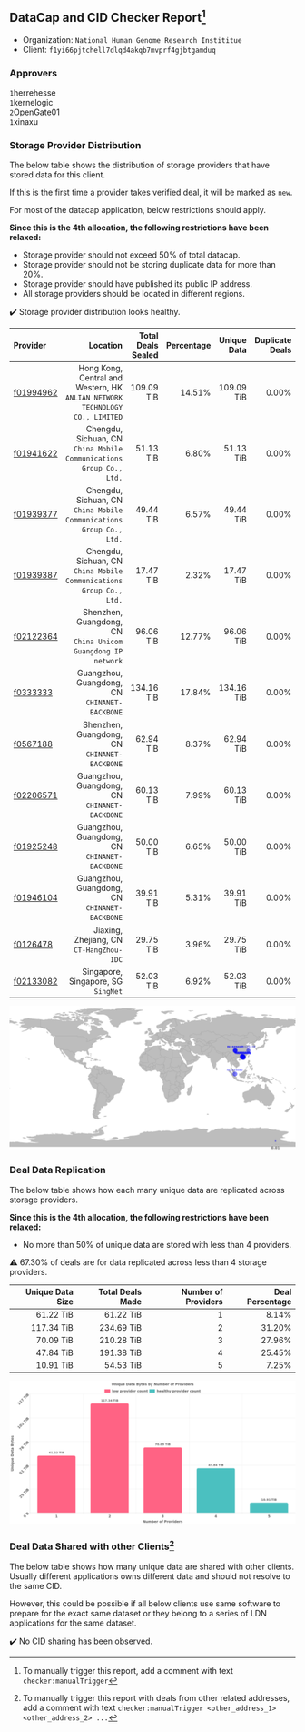 ## DataCap and CID Checker Report[^1]
 - Organization: `National Human Genome Research Instititue`
 - Client: `f1yi66pjtchell7dlqd4akqb7mvprf4gjbtgamduq`
### Approvers
`1`herrehesse<br/>`1`kernelogic<br/>`2`OpenGate01<br/>`1`xinaxu

### Storage Provider Distribution
The below table shows the distribution of storage providers that have stored data for this client.

If this is the first time a provider takes verified deal, it will be marked as `new`.

For most of the datacap application, below restrictions should apply.

**Since this is the 4th allocation, the following restrictions have been relaxed:**
 - Storage provider should not exceed 50% of total datacap.
 - Storage provider should not be storing duplicate data for more than 20%.
 - Storage provider should have published its public IP address.
 - All storage providers should be located in different regions.

✔️ Storage provider distribution looks healthy.

| Provider                                              |                                                                        Location | Total Deals Sealed | Percentage | Unique Data | Duplicate Deals |
| :---------------------------------------------------- | ------------------------------------------------------------------------------: | -----------------: | ---------: | ----------: | --------------: |
| [f01994962](https://filfox.info/en/address/f01994962) | Hong Kong, Central and Western, HK<br/>`ANLIAN NETWORK TECHNOLOGY CO., LIMITED` |         109.09 TiB |     14.51% |  109.09 TiB |           0.00% |
| [f01941622](https://filfox.info/en/address/f01941622) |          Chengdu, Sichuan, CN<br/>`China Mobile Communications Group Co., Ltd.` |          51.13 TiB |      6.80% |   51.13 TiB |           0.00% |
| [f01939377](https://filfox.info/en/address/f01939377) |          Chengdu, Sichuan, CN<br/>`China Mobile Communications Group Co., Ltd.` |          49.44 TiB |      6.57% |   49.44 TiB |           0.00% |
| [f01939387](https://filfox.info/en/address/f01939387) |          Chengdu, Sichuan, CN<br/>`China Mobile Communications Group Co., Ltd.` |          17.47 TiB |      2.32% |   17.47 TiB |           0.00% |
| [f02122364](https://filfox.info/en/address/f02122364) |                 Shenzhen, Guangdong, CN<br/>`China Unicom Guangdong IP network` |          96.06 TiB |     12.77% |   96.06 TiB |           0.00% |
| [f0333333](https://filfox.info/en/address/f0333333)   |                                Guangzhou, Guangdong, CN<br/>`CHINANET-BACKBONE` |         134.16 TiB |     17.84% |  134.16 TiB |           0.00% |
| [f0567188](https://filfox.info/en/address/f0567188)   |                                 Shenzhen, Guangdong, CN<br/>`CHINANET-BACKBONE` |          62.94 TiB |      8.37% |   62.94 TiB |           0.00% |
| [f02206571](https://filfox.info/en/address/f02206571) |                                Guangzhou, Guangdong, CN<br/>`CHINANET-BACKBONE` |          60.13 TiB |      7.99% |   60.13 TiB |           0.00% |
| [f01925248](https://filfox.info/en/address/f01925248) |                                Guangzhou, Guangdong, CN<br/>`CHINANET-BACKBONE` |          50.00 TiB |      6.65% |   50.00 TiB |           0.00% |
| [f01946104](https://filfox.info/en/address/f01946104) |                                Guangzhou, Guangdong, CN<br/>`CHINANET-BACKBONE` |          39.91 TiB |      5.31% |   39.91 TiB |           0.00% |
| [f0126478](https://filfox.info/en/address/f0126478)   |                                     Jiaxing, Zhejiang, CN<br/>`CT-HangZhou-IDC` |          29.75 TiB |      3.96% |   29.75 TiB |           0.00% |
| [f02133082](https://filfox.info/en/address/f02133082) |                                          Singapore, Singapore, SG<br/>`SingNet` |          52.03 TiB |      6.92% |   52.03 TiB |           0.00% |

<img src="https://raw.githubusercontent.com/data-preservation-programs/filplus-checker-assets/main/filecoin-project/filecoin-plus-large-datasets/issues/1642/1686535889606.png"/>

### Deal Data Replication
The below table shows how each many unique data are replicated across storage providers.


**Since this is the 4th allocation, the following restrictions have been relaxed:**
- No more than 50% of unique data are stored with less than 4 providers.

⚠️ 67.30% of deals are for data replicated across less than 4 storage providers.

| Unique Data Size | Total Deals Made | Number of Providers | Deal Percentage |
| ---------------: | ---------------: | ------------------: | --------------: |
|        61.22 TiB |        61.22 TiB |                   1 |           8.14% |
|       117.34 TiB |       234.69 TiB |                   2 |          31.20% |
|        70.09 TiB |       210.28 TiB |                   3 |          27.96% |
|        47.84 TiB |       191.38 TiB |                   4 |          25.45% |
|        10.91 TiB |        54.53 TiB |                   5 |           7.25% |

<img src="https://raw.githubusercontent.com/data-preservation-programs/filplus-checker-assets/main/filecoin-project/filecoin-plus-large-datasets/issues/1642/1686535890293.png"/>

### Deal Data Shared with other Clients[^3]
The below table shows how many unique data are shared with other clients.
Usually different applications owns different data and should not resolve to the same CID.

However, this could be possible if all below clients use same software to prepare for the exact same dataset or they belong to a series of LDN applications for the same dataset.

✔️ No CID sharing has been observed.

[^1]: To manually trigger this report, add a comment with text `checker:manualTrigger`

[^2]: Deals from those addresses are combined into this report as they are specified with `checker:manualTrigger`

[^3]: To manually trigger this report with deals from other related addresses, add a comment with text `checker:manualTrigger <other_address_1> <other_address_2> ...`

